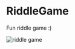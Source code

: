# RiddleGame
Fun riddle game :)




![riddle game](https://user-images.githubusercontent.com/61595428/143687331-1273bc94-2967-4ff8-afe9-efb8a34296dc.gif)
